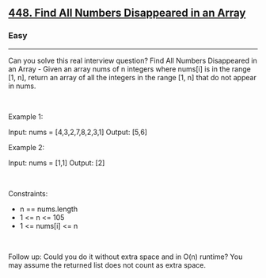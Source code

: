 <h2><a href="https://leetcode.com/problems/find-all-numbers-disappeared-in-an-array/">448. Find All Numbers Disappeared in an Array</a></h2><h3>Easy</h3><hr>Can you solve this real interview question? Find All Numbers Disappeared in an Array - Given an array nums of n integers where nums[i] is in the range [1, n], return an array of all the integers in the range [1, n] that do not appear in nums.

 

Example 1:

Input: nums = [4,3,2,7,8,2,3,1]
Output: [5,6]


Example 2:

Input: nums = [1,1]
Output: [2]


 

Constraints:

 * n == nums.length
 * 1 <= n <= 105
 * 1 <= nums[i] <= n

 

Follow up: Could you do it without extra space and in O(n) runtime? You may assume the returned list does not count as extra space.
